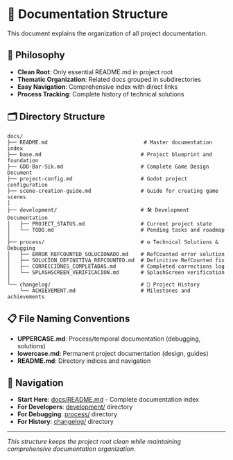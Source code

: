 # 📝 Documentation Structure

This document explains the organization of all project documentation.

## 🎯 Philosophy

- **Clean Root**: Only essential README.md in project root
- **Thematic Organization**: Related docs grouped in subdirectories
- **Easy Navigation**: Comprehensive index with direct links
- **Process Tracking**: Complete history of technical solutions

## 🗂️ Directory Structure

```
docs/
├── README.md                               # Master documentation index
├── base.md                                # Project blueprint and foundation
├── GDD-Bar-Sik.md                         # Complete Game Design Document  
├── project-config.md                      # Godot project configuration
├── scene-creation-guide.md                # Guide for creating game scenes
│
├── development/                           # 🛠️ Development Documentation
│   ├── PROJECT_STATUS.md                  # Current project state
│   └── TODO.md                            # Pending tasks and roadmap
│
├── process/                               # ⚙️ Technical Solutions & Debugging
│   ├── ERROR_REFCOUNTED_SOLUCIONADO.md    # RefCounted error solution
│   ├── SOLUCION_DEFINITIVA_REFCOUNTED.md  # Definitive RefCounted fix
│   ├── CORRECCIONES_COMPLETADAS.md        # Completed corrections log
│   └── SPLASHSCREEN_VERIFICACION.md       # SplashScreen verification
│
└── changelog/                             # 📅 Project History
    └── ACHIEVEMENT.md                     # Milestones and achievements
```

## 📋 File Naming Conventions

- **UPPERCASE.md**: Process/temporal documentation (debugging, solutions)
- **lowercase.md**: Permanent project documentation (design, guides)
- **README.md**: Directory indices and navigation

## 🔗 Navigation

- **Start Here**: [docs/README.md](README.md) - Complete documentation index
- **For Developers**: [development/](development/) directory
- **For Debugging**: [process/](process/) directory  
- **For History**: [changelog/](changelog/) directory

---

*This structure keeps the project root clean while maintaining comprehensive documentation organization.*
